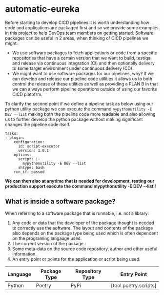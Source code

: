 # automatic-eureka

Before starting to develop CICD pipelines it is worth understanding how code and applications are packaged first and so 
we provide some examples in this project to help DevOps team members on getting started. Software packages can be useful 
in 2 areas, when thinking of CICD pipelines we might:

* We use software packages to fetch applications or code from a specific repositories that have a certain version that 
we want to build, test/qa and release via continuous integration (CI) and then optionally delivery to some target environment 
under continuous delivery (CD).
* We might want to use software packages for our pipelines, why? If we can develop and release our pipeline code utilities 
it allows us to both control the release of these utilities as well as providing a PLAN B in that we can always perform 
pipeline operations outside of using our favorite CICD platofrm.

To clarify the second point if we define a pipeline task as below using our python utility package we can execute the command
`mypythonutility -E DEV --list` making both the pipeline code more readable and also allowing us to further develop the python 
package without making significant changes the pipeline code itself.

```shell
tasks:
- plugin:
    configuration:
      id: script-executor
      version: 1.0.1
    options:
      script: |-
        mypythonutility -E DEV --list 
      shtype: bash
    run_if: passed
```    

**We can then also at anytime that is needed for development, testing our production support execute the command mypythonutility -E DEV --list !**

## What is inside a software package?

When referring to a software package that is runnable, i.e. not a library:
 
1. Any code or data that the developer of the package thought is needed to correctly use the software. The layout and 
contents of the package also depends on the package type being used which is often dependent on the programing langauge used.
2. The current version of the package.
3. Some meta-data on the source code repository, author and other useful information.
4. An entry point or points for the application or script being used.


| Language | Package Type | Repository Type | Entry Point           |
|----------|--------------|----------------|-----------------------|
| Python   | Poetry       | PyPi           | [tool.poetry.scripts] |





